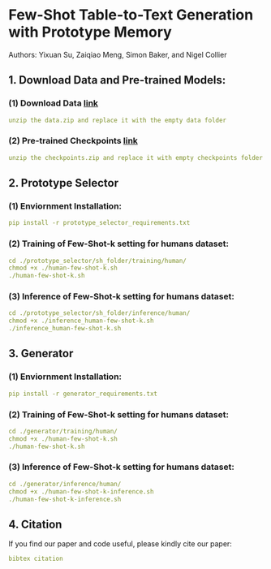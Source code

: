 # Few-Shot Table-to-Text Generation with Prototype Memory
Authors: Yixuan Su, Zaiqiao Meng, Simon Baker, and Nigel Collier

## 1. Download Data and Pre-trained Models:
### (1) Download Data [link](https://drive.google.com/file/d/10Q0s6bHP4bhzxurlgrT1XKQ9hzCpPylw/view?usp=sharing)
```yaml
unzip the data.zip and replace it with the empty data folder
```
### (2) Pre-trained Checkpoints [link](https://drive.google.com/file/d/1ip8muvfeI5IOFfOc6i-jRRz_BJZ5IsqN/view?usp=sharing)
```yaml
unzip the checkpoints.zip and replace it with empty checkpoints folder
```

## 2. Prototype Selector
### (1) Enviornment Installation: 
```yaml
pip install -r prototype_selector_requirements.txt
```
### (2) Training of Few-Shot-k setting for humans dataset: 
```yaml
cd ./prototype_selector/sh_folder/training/human/
chmod +x ./human-few-shot-k.sh
./human-few-shot-k.sh
```
### (3) Inference of Few-Shot-k setting for humans dataset:
```yaml
cd ./prototype_selector/sh_folder/inference/human/
chmod +x ./inference_human-few-shot-k.sh
./inference_human-few-shot-k.sh
```

## 3. Generator
### (1) Enviornment Installation: 
```yaml
pip install -r generator_requirements.txt
```
### (2) Training of Few-Shot-k setting for humans dataset: 
```yaml
cd ./generator/training/human/
chmod +x ./human-few-shot-k.sh
./human-few-shot-k.sh
```
### (3) Inference of Few-Shot-k setting for humans dataset:
```yaml
cd ./generator/inference/human/
chmod +x ./human-few-shot-k-inference.sh
./human-few-shot-k-inference.sh
```

## 4. Citation
If you find our paper and code useful, please kindly cite our paper:
```yaml
bibtex citation
```
